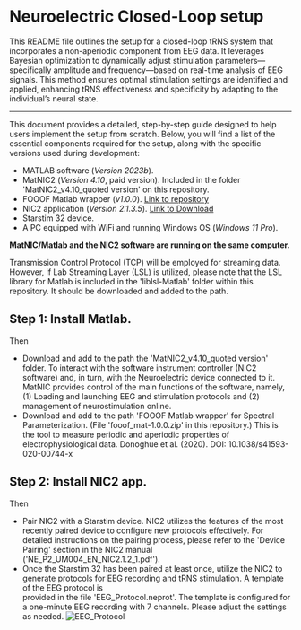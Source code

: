# Neuroelectric Closed-Loop setup
This README file outlines the setup for a closed-loop tRNS system that incorporates a non-aperiodic component from EEG data. It leverages Bayesian optimization to dynamically adjust stimulation parameters—specifically amplitude and frequency—based on real-time analysis of EEG signals. This method ensures optimal stimulation settings are identified and applied, enhancing tRNS effectiveness and specificity by adapting to the individual’s neural state.
___
This document provides a detailed, step-by-step guide designed to help users implement the setup from scratch.
Below, you will find a list of the essential components required for the setup, along with the specific versions used during development:

* MATLAB software (*Version 2023b*).
* MatNIC2 (*Version 4.10*, paid version). Included in the folder 'MatNIC2_v4.10_quoted version' on this repository.
* FOOOF Matlab wrapper (*v1.0.0*). [Link to repository](https://github.com/fooof-tools/fooof_mat/releases/tag/v1.0.0)
* NIC2 application (*Version 2.1.3.5*). [Link to Download](https://www.neuroelectrics.com/resources/software)
* Starstim 32 device.
* A PC equipped with WiFi and running Windows OS (*Windows 11 Pro*).

**MatNIC/Matlab and the NIC2 software are running on the same computer.**

Transmission Control Protocol (TCP) will be employed for streaming data. However, if Lab Streaming Layer (LSL) is utilized, please note that the LSL library for Matlab is included in the 'liblsl-Matlab' folder within this repository. It should be downloaded and added to the path.

## Step 1: Install Matlab.

Then
  * Download and add to the path the 'MatNIC2_v4.10_quoted version' folder.
    To interact with the software instrument controller (NIC2 software) and, in turn, with the Neuroelectric device connected to it.
    MatNIC provides control of the main functions of the software, namely, (1) Loading and launching EEG and stimulation protocols and (2) management of neurostimulation   online.
  * Download and add to the path 'FOOOF Matlab wrapper' for Spectral Parameterization. (File 'fooof_mat-1.0.0.zip' in this repository.)
    This is the tool to measure periodic and aperiodic properties of electrophysiological data.
    Donoghue et al. (2020). DOI: 10.1038/s41593-020-00744-x
    
## Step 2: Install NIC2 app.

Then
  * Pair NIC2 with a Starstim device. NIC2 utilizes the features of the most recently paired device to configure new protocols effectively.
    For detailed instructions on the pairing process, please refer to the 'Device Pairing' section in the NIC2 manual ('NE_P2_UM004_EN_NIC2.1.2_1.pdf').
  * Once the Starstim 32 has been paired at least once, utilize the NIC2 to generate protocols for EEG recording and tRNS stimulation. A template of the EEG protocol is   
    provided in the file 'EEG_Protocol.neprot'. The template is configured for a one-minute EEG recording with 7 channels. Please adjust the settings as needed.
![EEG_Protocol](path/to/image.jpg)






